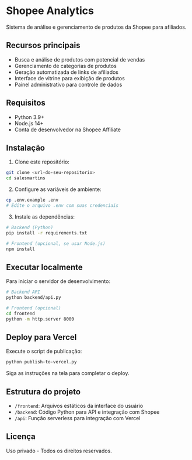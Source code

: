 # Shopee Analytics

Sistema de análise e gerenciamento de produtos da Shopee para afiliados.

## Recursos principais

- Busca e análise de produtos com potencial de vendas
- Gerenciamento de categorias de produtos
- Geração automatizada de links de afiliados
- Interface de vitrine para exibição de produtos
- Painel administrativo para controle de dados

## Requisitos

- Python 3.9+
- Node.js 14+
- Conta de desenvolvedor na Shopee Affiliate

## Instalação

1. Clone este repositório:
```bash
git clone <url-do-seu-repositorio>
cd salesmartins
```

2. Configure as variáveis de ambiente:
```bash
cp .env.example .env
# Edite o arquivo .env com suas credenciais
```

3. Instale as dependências:
```bash
# Backend (Python)
pip install -r requirements.txt

# Frontend (opcional, se usar Node.js)
npm install
```

## Executar localmente

Para iniciar o servidor de desenvolvimento:

```bash
# Backend API
python backend/api.py

# Frontend (opcional)
cd frontend
python -m http.server 8000
```

## Deploy para Vercel

Execute o script de publicação:

```bash
python publish-to-vercel.py
```

Siga as instruções na tela para completar o deploy.

## Estrutura do projeto

- `/frontend`: Arquivos estáticos da interface do usuário
- `/backend`: Código Python para API e integração com Shopee
- `/api`: Função serverless para integração com Vercel

## Licença

Uso privado - Todos os direitos reservados.
